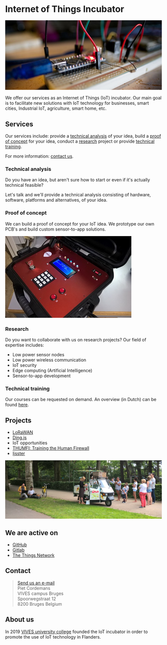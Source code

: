 # Internet of Things Incubator

![Prototyping board](./media/breadboard.jpg)


We offer our services as an Internet of Things (IoT) incubator. Our main goal is to facilitate new solutions with IoT technology for businesses, smart cities, Industrial IoT, agriculture, smart home, etc. 

## Services

Our services include: provide a [technical analysis](#technical-analysis) of your idea, build a [proof of concept](#proof-of-concept) for your idea, conduct a [research](#research) project or provide [technical training](#technical-training). 

For more information: [contact us](#contact).

### Technical analysis

Do you have an idea, but aren't sure how to start or even if it's actually technical feasible? 

Let's talk and we'll provide a technical analysis consisting of hardware, software, platforms and alternatives, of your idea. 

### Proof of concept 

We can build a proof of concept for your IoT idea. We prototype our own PCB's and build custom sensor-to-app solutions. 

![City game custom solution](./media/citygame.jpg)

### Research 

Do you want to collaborate with us on research projects? Our field of expertise includes:

* Low power sensor nodes
* Low power wireless communication
* IoT security
* Edge computing (Artificial Intelligence)
* Sensor-to-app development 

### Technical training

Our courses can be requested on demand. An overview (in Dutch) can be found [here](https://www.vives.be/nl/navormingen-ict). 

## Projects

* [LoRaWAN](https://lorawan-nta.be)
* [Ding.js](https://gitlab.com/devbit/dingjs)
* IoT opportunities
* [THUMFI: Training the Human Firewall](https://thumfi.be)
* [Ijsster](https://www.vives.be/nl/nieuws/innovatieve-app-van-vives-en-ijsster-brugge-maakt-dat-je-de-ijskar-niet-meer-misloopt)

![Ijsster](./media/ijsster.jpg)

## We are active on

* [GitHub](https://github.com/VIVES-Elektronica-ICT-Brugge)
* [Gitlab](https://gitlab.com/devbit)
* [The Things Network](https://www.thethingsnetwork.org/community/bruges/)

## Contact


> <a href="mailto:piet.cordemans@vives.be"> Send us an e-mail</a><br/> Piet Cordemans <br/> VIVES campus Bruges <br/> Spoorwegstraat 12 <br/>8200 Bruges Belgium


## About us

In 2019 [VIVES university college](https://www.vives.be) founded the IoT incubator in order to promote the use of IoT technology in Flanders.
